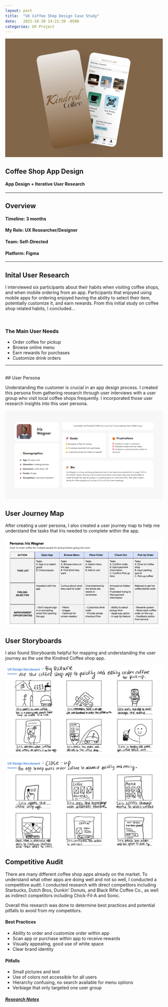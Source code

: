 ```yaml
---
layout: post
title:  "UX Coffee Shop Design Case Study"
date:   2022-10-30 14:21:39 -0500
categories: UX Project
---
```


![Featured Mobile Mockup Design](/assets/images/Mobile-Mockup-Splash-Brown2.png)

<!-- "C:\Users\annet\Documents\Github Repos\annettelofing.github.io\assets\images\Mobile-Mockup-Splash-Brown2.png"
--> 

## Coffee Shop App Design
#### App Design + Iterative User Research  

<hr>

## Overview   

#### **Timeline:** 3 months
#### **My Role:** UX Researcher/Designer
#### **Team:** Self-Directed 
#### **Platform:** Figma

<hr>

## Inital User Research 

I interviewed six participants about their habits when visiting coffee shops, and when mobile ordering from an app. Participants that enjoyed using mobile apps for ordering enjoyed having the ability to select their item, potentially customize it, and earn rewards. From this initial study on coffee shop related habits, I concluded… 

<br>

### **The Main User Needs**
- Order coffee for pickup 
- Browse online menu 
- Earn rewards for purchases 
- Customize drink orders 

<!-- ![Coffee Mug](/assets/images/nolan-issac-It0DCaCBr40-unsplash.jpg)
--> 
<hr>
<br>
## User Persona 

Understanding the customer is crucial in an app design process. I created this persona from gathering research through user interviews with a user group who visit local coffee shops frequently. I incorporated those user research insights into this user persona. 

![User Persona: Iris](/assets/images/UserPersona-IrisWagner.png)

## User Journey Map 

After creating a user persona, I also created a user journey map to help me understand the tasks that Iris needed to complete within the app. 

![User Journey Map: Iris](/assets/images/User+Journey+Map+-Iris.jpg)

## User Storyboards 

I also found Storyboards helpful for mapping and understanding the user journey as the use the Kindred Coffee shop app. 

![User Storyboard - Big Picture](/assets/images/UX-Storyboard-BigPicture.jpg)

![User Storyboard - Close Up](/assets/images/UX-Storyboard-CloseUp.jpg)

## Competitive Audit 

There are many different coffee shop apps already on the market. To understand what other apps are doing well and not so well, I conducted a competitive audit. I conducted research with direct competitors including Starbucks, Dutch Bros, Dunkin’ Donuts, and Black Rifle Coffee Co., as well as indirect competitors including Chick-Fil-A and Sonic. 

Overall this research was done to determine best practices and potential pitfalls to avoid from my competitors. 

#### Best Practices
- Ability to order and customize order within app 
- Scan app or purchase within app to receive rewards 
- Visually appealing, good use of white space 
- Clear brand identity 

#### Pitfalls 
- Small pictures and text 
- Use of colors not accessible for all users
- Hierarchy confusing, no search available for menu options
- Verbiage that only targeted one user group

##### [Research Notes](https://docs.google.com/spreadsheets/d/17MVtPk1YZZ371oviQPUJlgmDd9ZYc0pYsn7T1uCYEwg/edit?resourcekey=0-Jn9P1epy-2hBLU1b3K6Wbg#gid=2073884517 "Competitive Audit Research Notes")

